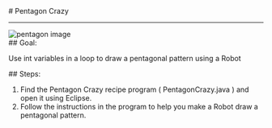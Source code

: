 <body>
<div id="wrap">
<div id="main">
<div id="recipeLeftColumn">
# Pentagon Crazy

<hr/>
<img alt="pentagon image" src="images/pentagonCrazy.png"/>
<div id="recipeGoal">
## Goal:


Use int variables in a loop to draw a pentagonal pattern using a Robot

</div>
</div>
<div id="recipeRightColumn">
<div id="recipeSteps">
## Steps:

<ol id="stepList">
<li>Find the Pentagon Crazy recipe program ( PentagonCrazy.java ) and open it using Eclipse.
                                </li>
<li>Follow the instructions in the program to help you make a Robot draw a pentagonal pattern.
                                </li>
</ol>
<div style="clear:both;"></div>
</div>
</div>
</div>
</div>
<div id="footer">

</div>
</body>